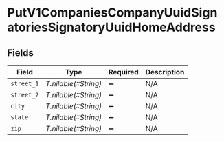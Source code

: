 # PutV1CompaniesCompanyUuidSignatoriesSignatoryUuidHomeAddress


## Fields

| Field                 | Type                  | Required              | Description           |
| --------------------- | --------------------- | --------------------- | --------------------- |
| `street_1`            | *T.nilable(::String)* | :heavy_minus_sign:    | N/A                   |
| `street_2`            | *T.nilable(::String)* | :heavy_minus_sign:    | N/A                   |
| `city`                | *T.nilable(::String)* | :heavy_minus_sign:    | N/A                   |
| `state`               | *T.nilable(::String)* | :heavy_minus_sign:    | N/A                   |
| `zip`                 | *T.nilable(::String)* | :heavy_minus_sign:    | N/A                   |